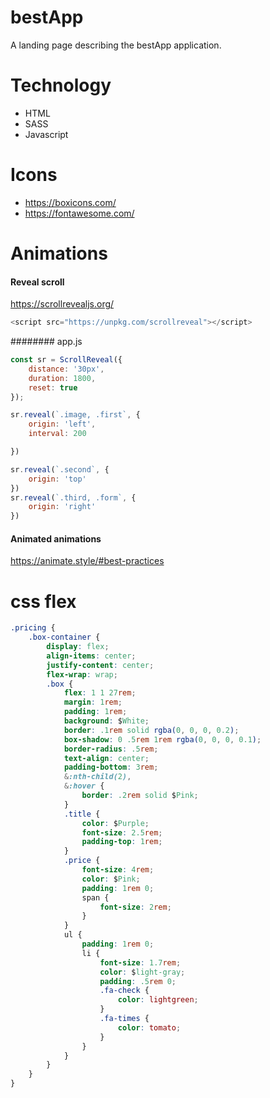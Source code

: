 # bestApp

A landing page describing the bestApp application.

# Technology

* HTML
* SASS
* Javascript

# Icons
* <https://boxicons.com/>
* <https://fontawesome.com/>

# Animations

#### Reveal scroll
<https://scrollrevealjs.org/>
```javascript
<script src="https://unpkg.com/scrollreveal"></script>
```
######## app.js
```javascript
const sr = ScrollReveal({
    distance: '30px',
    duration: 1800,
    reset: true
});

sr.reveal(`.image, .first`, {
    origin: 'left',
    interval: 200

})

sr.reveal(`.second`, {
    origin: 'top'
})
sr.reveal(`.third, .form`, {
    origin: 'right'
})
```

#### Animated animations
<https://animate.style/#best-practices>

# css flex
```css
.pricing {
    .box-container {
        display: flex;
        align-items: center;
        justify-content: center;
        flex-wrap: wrap;
        .box {
            flex: 1 1 27rem;
            margin: 1rem;
            padding: 1rem;
            background: $White;
            border: .1rem solid rgba(0, 0, 0, 0.2);
            box-shadow: 0 .5rem 1rem rgba(0, 0, 0, 0.1);
            border-radius: .5rem;
            text-align: center;
            padding-bottom: 3rem;
            &:nth-child(2),
            &:hover {
                border: .2rem solid $Pink;
            }
            .title {
                color: $Purple;
                font-size: 2.5rem;
                padding-top: 1rem;
            }
            .price {
                font-size: 4rem;
                color: $Pink;
                padding: 1rem 0;
                span {
                    font-size: 2rem;
                }
            }
            ul {
                padding: 1rem 0;
                li {
                    font-size: 1.7rem;
                    color: $light-gray;
                    padding: .5rem 0;
                    .fa-check {
                        color: lightgreen;
                    }
                    .fa-times {
                        color: tomato;
                    }
                }
            }
        }
    }
}
```
